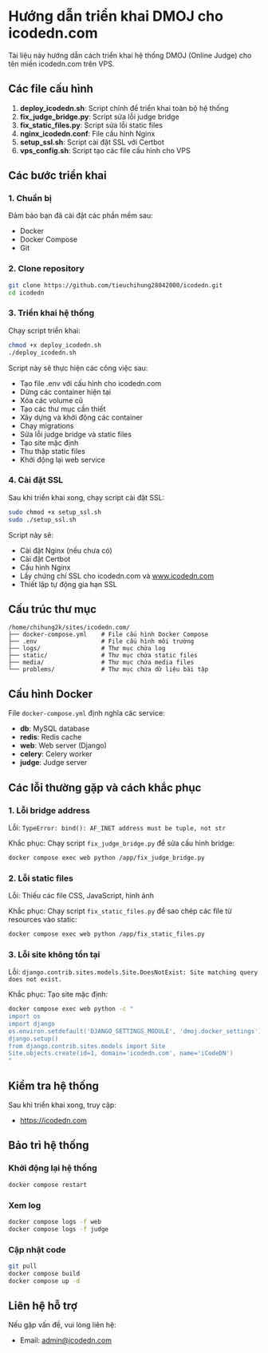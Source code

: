 # Hướng dẫn triển khai DMOJ cho icodedn.com

Tài liệu này hướng dẫn cách triển khai hệ thống DMOJ (Online Judge) cho tên miền icodedn.com trên VPS.

## Các file cấu hình

1. **deploy_icodedn.sh**: Script chính để triển khai toàn bộ hệ thống
2. **fix_judge_bridge.py**: Script sửa lỗi judge bridge
3. **fix_static_files.py**: Script sửa lỗi static files
4. **nginx_icodedn.conf**: File cấu hình Nginx
5. **setup_ssl.sh**: Script cài đặt SSL với Certbot
6. **vps_config.sh**: Script tạo các file cấu hình cho VPS

## Các bước triển khai

### 1. Chuẩn bị

Đảm bảo bạn đã cài đặt các phần mềm sau:
- Docker
- Docker Compose
- Git

### 2. Clone repository

```bash
git clone https://github.com/tieuchihung28042000/icodedn.git
cd icodedn
```

### 3. Triển khai hệ thống

Chạy script triển khai:

```bash
chmod +x deploy_icodedn.sh
./deploy_icodedn.sh
```

Script này sẽ thực hiện các công việc sau:
- Tạo file .env với cấu hình cho icodedn.com
- Dừng các container hiện tại
- Xóa các volume cũ
- Tạo các thư mục cần thiết
- Xây dựng và khởi động các container
- Chạy migrations
- Sửa lỗi judge bridge và static files
- Tạo site mặc định
- Thu thập static files
- Khởi động lại web service

### 4. Cài đặt SSL

Sau khi triển khai xong, chạy script cài đặt SSL:

```bash
sudo chmod +x setup_ssl.sh
sudo ./setup_ssl.sh
```

Script này sẽ:
- Cài đặt Nginx (nếu chưa có)
- Cài đặt Certbot
- Cấu hình Nginx
- Lấy chứng chỉ SSL cho icodedn.com và www.icodedn.com
- Thiết lập tự động gia hạn SSL

## Cấu trúc thư mục

```
/home/chihung2k/sites/icodedn.com/
├── docker-compose.yml    # File cấu hình Docker Compose
├── .env                  # File cấu hình môi trường
├── logs/                 # Thư mục chứa log
├── static/               # Thư mục chứa static files
├── media/                # Thư mục chứa media files
└── problems/             # Thư mục chứa dữ liệu bài tập
```

## Cấu hình Docker

File `docker-compose.yml` định nghĩa các service:
- **db**: MySQL database
- **redis**: Redis cache
- **web**: Web server (Django)
- **celery**: Celery worker
- **judge**: Judge server

## Các lỗi thường gặp và cách khắc phục

### 1. Lỗi bridge address

Lỗi: `TypeError: bind(): AF_INET address must be tuple, not str`

Khắc phục: Chạy script `fix_judge_bridge.py` để sửa cấu hình bridge:
```bash
docker compose exec web python /app/fix_judge_bridge.py
```

### 2. Lỗi static files

Lỗi: Thiếu các file CSS, JavaScript, hình ảnh

Khắc phục: Chạy script `fix_static_files.py` để sao chép các file từ resources vào static:
```bash
docker compose exec web python /app/fix_static_files.py
```

### 3. Lỗi site không tồn tại

Lỗi: `django.contrib.sites.models.Site.DoesNotExist: Site matching query does not exist.`

Khắc phục: Tạo site mặc định:
```bash
docker compose exec web python -c "
import os
import django
os.environ.setdefault('DJANGO_SETTINGS_MODULE', 'dmoj.docker_settings')
django.setup()
from django.contrib.sites.models import Site
Site.objects.create(id=1, domain='icodedn.com', name='iCodeDN')
"
```

## Kiểm tra hệ thống

Sau khi triển khai xong, truy cập:
- https://icodedn.com

## Bảo trì hệ thống

### Khởi động lại hệ thống

```bash
docker compose restart
```

### Xem log

```bash
docker compose logs -f web
docker compose logs -f judge
```

### Cập nhật code

```bash
git pull
docker compose build
docker compose up -d
```

## Liên hệ hỗ trợ

Nếu gặp vấn đề, vui lòng liên hệ:
- Email: admin@icodedn.com 